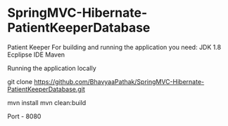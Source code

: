 # SpringMVC-Hibernate-PatientKeeperDatabase

Patient Keeper
For building and running the application you need:
JDK 1.8
Ecplipse IDE
Maven

Running the application locally

git clone https://github.com/BhavyaaPathak/SpringMVC-Hibernate-PatientKeeperDatabase.git

mvn install
mvn clean:build

Port - 8080
